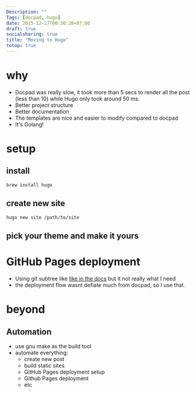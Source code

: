 ```yaml
---
Description: ""
Tags: [docpad, hugo]
date: 2015-12-27T00:30:28+07:00
draft: true
socialsharing: true
title: "Moving to Hugo"
totop: true
---
```

# why
- Docpad was really slow, it took more than 5 secs to render all the post (less than 10) while Hugo only took around 50 ms.
- Better project structure
- Better documentation
- The templates are nice and easier to modify compared to docpad
- It's Golang!

# setup
## install
```
brew install hugo
```
## create new site
```
hugo new site /path/to/site
```
## pick your theme and make it yours

# GitHub Pages deployment
- Using git subtree like [like in the docs](https://gohugo.io/tutorials/github-pages-blog/) but it not really what I need
- the deployment flow wasnt defiate much from docpad, so I use that.

# beyond
## Automation
- use gnu make as the build tool
- automate everything:
  - create new post
  - build static sites
  - GitHub Pages deployment setup
  - Github Pages deployment
  - etc
